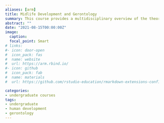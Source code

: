 ```yaml
---
aliases: [arm]
title: Midlife Development and Gerontology
summary: This course provides a multidisciplinary overview of the theory and research on human development from middle to late life. The historical, cultural, biological, psychological, and social aspects of aging are discussed.
abstract: ""
date: "2021-08-15T00:00:00Z"
image:
  caption: 
  focal_point: Smart
# links:
#- icon: door-open
#  icon_pack: fas
#  name: website
#  url: https://arm.rbind.io/
#- icon: github
#  icon_pack: fab
#  name: materials
#  url: https://github.com/rstudio-education/rmarkdown-extensions-conf19

categories:
- undergraduate courses
tags:
- undergraduate
- human development
- gerontology
---
```


